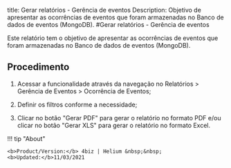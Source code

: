 title: Gerar relatórios - Gerência de eventos
Description: Objetivo de apresentar as ocorrências de eventos que foram armazenadas no Banco de dados de eventos (MongoDB).
#Gerar relatórios - Gerência de eventos

Este relatório tem o objetivo de apresentar as ocorrências de eventos que foram
armazenadas no Banco de dados de eventos (MongoDB).

Procedimento
----------------

1.  Acessar a funcionalidade através da navegação no Relatórios \> Gerência de
    Eventos \> Ocorrência de Eventos;

2.  Definir os filtros conforme a necessidade;

3.  Clicar no botão "Gerar PDF" para gerar o relatório no formato PDF e/ou
    clicar no botão "Gerar XLS" para gerar o relatório no formato Excel.



!!! tip "About"

    <b>Product/Version:</b> 4biz | Helium &nbsp;&nbsp;
    <b>Updated:</b>11/03/2021

